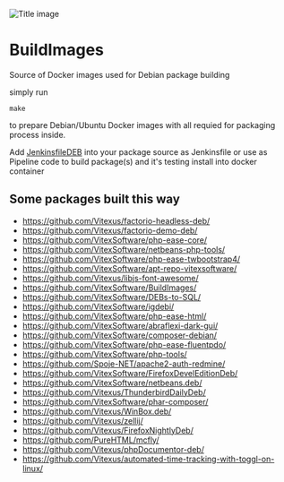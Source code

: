 ![Title image](build-images.svg?raw=truue)

# BuildImages
Source of Docker images used for Debian package building

simply run

```shell
make
```

to prepare Debian/Ubuntu Docker images with all requied for packaging process inside.

Add [JenkinsfileDEB](JenkinsfileDEB) into your package source as Jenkinsfile or use as Pipeline code to build package(s) and it's
testing install into docker container



Some packages built this way
----------------------------

  * https://github.com/Vitexus/factorio-headless-deb/
  * https://github.com/Vitexus/factorio-demo-deb/
  * https://github.com/VitexSoftware/php-ease-core/
  * https://github.com/VitexSoftware/netbeans-php-tools/
  * https://github.com/VitexSoftware/php-ease-twbootstrap4/
  * https://github.com/VitexSoftware/apt-repo-vitexsoftware/
  * https://github.com/Vitexus/libjs-font-awesome/
  * https://github.com/VitexSoftware/BuildImages/
  * https://github.com/VitexSoftware/DEBs-to-SQL/
  * https://github.com/VitexSoftware/igdebi/
  * https://github.com/VitexSoftware/php-ease-html/
  * https://github.com/VitexSoftware/abraflexi-dark-gui/
  * https://github.com/VitexSoftware/composer-debian/
  * https://github.com/VitexSoftware/php-ease-fluentpdo/
  * https://github.com/VitexSoftware/php-tools/
  * https://github.com/Spoje-NET/apache2-auth-redmine/
  * https://github.com/VitexSoftware/FirefoxDevelEditionDeb/
  * https://github.com/VitexSoftware/netbeans.deb/
  * https://github.com/Vitexus/ThunderbirdDailyDeb/
  * https://github.com/VitexSoftware/phar-composer/
  * https://github.com/Vitexus/WinBox.deb/
  * https://github.com/Vitexus/zellij/
  * https://github.com/Vitexus/FirefoxNightlyDeb/
  * https://github.com/PureHTML/mcfly/
  * https://github.com/Vitexus/phpDocumentor-deb/
  * https://github.com/Vitexus/automated-time-tracking-with-toggl-on-linux/
